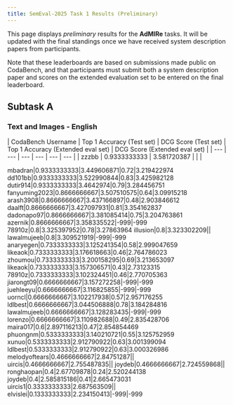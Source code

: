 ```yaml
---
title: SemEval-2025 Task 1 Results (Preliminary)
---
```


This page displays *preliminary* results for the **AdMIRe** tasks. It will be updated with the final standings once we have received system description papers from participants.

Note that these leaderboards are based on submissions made public on CodaBench, and that participants must submit both a system description paper and scores on the extended evaluation set to be entered on the final leaderboard.

## Subtask A

### Text and Images - English


| CodaBench Username | Top 1 Accuracy (Test set) | DCG Score (Test set) | Top 1 Accuracy (Extended eval set) | DCG Score (Extended eval set) |
| --- | --- | --- | --- | --- | --- |
| zzzbb | 0.9333333333 | 3.581720387 |  |  |


mbadran|0.9333333333|3.449606871|0.72|3.219422974
dd101bb|0.9333333333|3.522990844|0.83|3.425982128
dutir914|0.9333333333|3.4642974|0.79|3.284456751
fanyuming2023|0.8666666667|3.507510575|0.64|3.09915218
arash3908|0.8666666667|3.437166897|0.48|2.903846612
daalft|0.8666666667|3.427097931|0.81|3.354162837
dadonapo97|0.8666666667|3.381085414|0.75|3.204763861
azernik|0.8666666667|3.358335522|-999|-999
78910z|0.8|3.325397952|0.78|3.27863964
illusion|0.8|3.323302209||
lawalmujeeb|0.8|3.309521919|-999|-999
anaryegen|0.7333333333|3.125241354|0.58|2.999047659
likeaok|0.7333333333|3.176618663|0.46|2.764786023
zhoumou|0.7333333333|3.200158295|0.69|3.213653097
likeaok|0.7333333333|3.157306571|0.43|2.73123315
78910z|0.7333333333|3.102324451|0.46|2.770705363
jiarongt09|0.6666666667|3.157272258|-999|-999
juehleeyu|0.6666666667|3.116825855|-999|-999
uorncl|0.6666666667|3.102217938|0.57|2.957176255
ldlbest|0.6666666667|3.044506888|0.78|3.184284816
lawalmujeeb|0.6666666667|3.128283435|-999|-999
lorenzo|0.6666666667|3.110982688|0.49|2.835428706
maira017|0.6|2.897116213|0.47|2.854854469
phuongnm|0.5333333333|3.140210721|0.55|3.125752959
xunuo|0.5333333333|2.912790922|0.63|3.001399094
ldlbest|0.5333333333|2.912790922|0.63|3.000326986
melodyoftears|0.4666666667|2.84751287||
uircis|0.4666666667|2.755487835||
joydeb|0.4666666667|2.724559868||
ronghaopan|0.4|2.67709878|0.24|2.520244138
joydeb|0.4|2.585815186|0.41|2.665473031
uircis1|0.3333333333|2.687563509||
elvislei|0.1333333333|2.234150413|-999|-999
